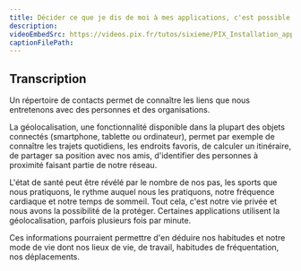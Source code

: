 ```yaml
---
title: Décider ce que je dis de moi à mes applications, c'est possible ?
description:
videoEmbedSrc: https://videos.pix.fr/tutos/sixieme/PIX_Installation_application_v05_20231109.mp4
captionFilePath:
---
```


## Transcription

Un répertoire de contacts permet de connaître les liens que nous entretenons avec des personnes et des organisations.

La géolocalisation, une fonctionnalité disponible dans la plupart des objets connectés (smartphone, tablette ou ordinateur), permet par exemple de connaître les trajets quotidiens, les endroits favoris, de calculer un itinéraire, de partager sa position avec nos amis, d'identifier des personnes à proximité faisant partie de notre réseau.

L'état de santé peut être révélé par le nombre de nos pas, les sports que nous pratiquons, le rythme auquel nous les pratiquons, notre fréquence cardiaque et notre temps de sommeil. Tout cela, c'est notre vie privée et nous avons la possibilité de la protéger. Certaines applications utilisent la géolocalisation, parfois plusieurs fois par minute.

Ces informations pourraient permettre d'en déduire nos habitudes et notre mode de vie dont nos lieux de vie, de travail, habitudes de fréquentation, nos déplacements.

